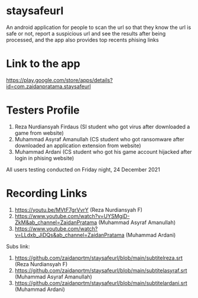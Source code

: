 # staysafeurl
An android application for people to scan the url so that they know the url is safe or not, report a suspicious url and see the results after being processed, and the app also provides top recents phising links

# Link to the app
https://play.google.com/store/apps/details?id=com.zaidanpratama.staysafeurl

# Testers Profile
1. Reza Nurdiansyah Firdaus (SI student who got virus after downloaded a game from website)
2. Muhammad Asyraf Amanullah (CS student who got ransomware after downloaded an application extension from website)
3. Muhammad Ardani (CS student who got his game account hijacked after login in phising website)

All users testing conducted on Friday night, 24 December 2021

# Recording Links
1. https://youtu.be/MVtF7grVvrY (Reza Nurdiansyah F)
2. https://www.youtube.com/watch?v=UYSMgiD-ZkM&ab_channel=ZaidanPratama (Muhammad Asyraf Amanullah)
3. https://www.youtube.com/watch?v=LLdxb_JiDQs&ab_channel=ZaidanPratama (Muhammad Ardani)

Subs link:
1. https://github.com/zaidanprtm/staysafeurl/blob/main/subtitelreza.srt (Reza Nurdiansyah F)
2. https://github.com/zaidanprtm/staysafeurl/blob/main/subtitelasyraf.srt (Muhammad Asyraf Amanullah)
3. https://github.com/zaidanprtm/staysafeurl/blob/main/subtitelardani.srt (Muhammad Ardani)
